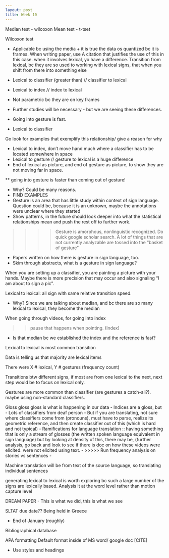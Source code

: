 ```yaml
---
layout: post
title: Week 10
---
```


Median test - wilcoxon
Mean test - t-tset 

Wilcoxon test
- Applicable bc using the media + it is true the data os quantized bc it is frames. When writing paper, use A citation that justifies the use of this in this case. when it involves lexical, yo have a difference. Transition from lexical, bc they are so used to working with lexical signs, that when you shift from there into something else
- Lexical to classifier (greater than) // classifier to lexical
- Lexical to index // index to lexical
- Not parametric bc they are on key frames
- Further studies will be necessary - but we are seeing these differences. 

- Going into gesture is fast.
- Lexical to classifier

Go look for examples that exemplify this relationship/ give a reason for why
- Lexical to index, don’t move hand much where a classifier has to be located somewhere in space
- Lexical to gesture // gesture to lexical is a huge difference
- End of lexical as picture, and end of gesture as picture, to show they are not moving far in space. 

** going into gesture is faster than coming out of gesture!
- Why? Could be many reasons. 
- FIND EXAMPLES
- Gesture is an area that has little study within context of sign language. Question could be, because it is an unknown, maybe the annotations were unclear where they started
- Show patterns, in the future should look deeper into what the statistical relationships mean and push the rest off to further work.


>>>> Gesture is amorphous, nonlinguistic recognized. Do quick google scholar search. A lot of things that are not currently analyzable are tossed into the “basket of gesture”
- Papers written on how there is gesture in sign language, too.
- Skim through abstracts, what is a gesture in sign language?

When you are setting up a classifier, you are painting a picture with your hands. Maybe there is more precision that may occur and also signaling “I am about to sign a pic”. 

Lexical to lexical: all sign with same relative transition speed.
- Why? Since we are talking about median, and bc there are so many lexical to lexical, they become the median

When going through videos, for going into index
>> pause that happens when pointing. (Index)
- Is that median bc we established the index and the reference is fast? 

Lexical to lexical is most common transition

Data is telling us that majority are lexical items

There were X # lexical, Y # gestures (frequency count)

Transitions btw different signs, if most are from one lexical to the next, next step would be to focus on lexical only. 

Gestures are more common than classifier (are gestures a catch-all?). maybe using non-standard classifiers. 

Gloss gloss gloss is what is happening in our data
    - Indices are a gloss, but 
    - Lots of classifiers from deaf person
    - But if you are translating, not sure where classifiers come from (pronouns), must have to parse, realize its geometric reference, and then create classifier out of this (which is hard and not typical)
    - Ramifications for language translation :: having something that is only a stream of glosses (the written spoken language equivalent in sign language) but by looking at density of this, there may be, (further analysis, go back and look to see if there is doc on how these videos were elicited. were not elicited using text.
    - >>>>> Run frequency analysis on stories vs sentences
    - 

Machine translation will be from text of the source language, so translating individual sentences 


generating lexical to lexical is worth exploring bc such a large number of the signs are lexically based. Analysis it at the word level rather than motion capture level

DREAM PAPER
    - This is what we did, this is what we see

SLTAT due date?? Being held in Greece
- End of January (roughly)

Bibliographical database

APA formatting 
Default format inside of MS word/ google doc [CITE]
- Use styles and headings
